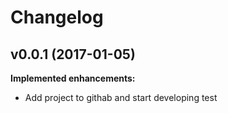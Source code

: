 # Changelog

## v0.0.1 (2017-01-05)

**Implemented enhancements:**

- Add project to githab and start developing
test
